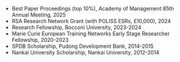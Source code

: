 -   Best Paper Proceedings (top 10%), Academy of Management 85th Annual Meeting, 2025
-   RSA Research Network Grant (with POLISS ESRs, £10,000), 2024
-   Research Fellowship, Bocconi University, 2023-2024
-   Marie Curie European Training Networks Early Stage Researcher Fellowship, 2020-2023
-   SPDB Scholarship, Pudong Development Bank, 2014-2015
-   Nankai University Scholarship, Nankai University, 2012-2014
